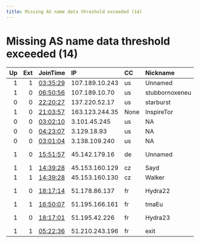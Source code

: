 ```yaml
---
title: Missing AS name data threshold exceeded (14)
---
```


# Missing AS name data threshold exceeded (14)

|   Up |   Ext | JoinTime                                                                                            | IP             | CC   | Nickname       |   ORp |   Dirp | Version   | Contact                      | OS    |   eFamMembers |
|-----:|------:|:----------------------------------------------------------------------------------------------------|:---------------|:-----|:---------------|------:|-------:|:----------|:-----------------------------|:------|--------------:|
|    1 |     1 | [03:35:29](https://metrics.torproject.org/rs.html#details/DDC5E2DA37AA098567681A1074063B0AC9E39779) | 107.189.10.243 | us   | Unnamed        |   443 |     80 | 0.4.4.5   | None                         | Linux |             1 |
|    1 |     0 | [06:50:56](https://metrics.torproject.org/rs.html#details/ECE21A650EBA66D7CDE0598211DFDFD03F69F6DC) | 107.189.10.70  | us   | stubbornoxeneu |  9001 |   9030 | 0.4.4.5   | tor at thewellinspired do    | Linux |             1 |
|    0 |     0 | [22:20:27](https://metrics.torproject.org/rs.html#details/601D291247355D67D5F477BA24043261F9CDCDFA) | 137.220.52.17  | us   | starburst      |  9001 |   9030 | 0.4.4.5   | starburst &lt;fractal.synerg | Linux |             1 |
|    1 |     0 | [21:03:57](https://metrics.torproject.org/rs.html#details/7D86A45EEA8C8D6C0644CB57B3553EC31B3F29C4) | 163.123.244.35 | None | InspireTor     |  9001 |   9030 | 0.4.3.6   | None                         | Linux |             1 |
|    0 |     0 | [03:02:10](https://metrics.torproject.org/rs.html#details/013558FACBDBC4A6DA086D83DC8CF336D2D078C5) | 3.101.45.245   | us   | NA             |  3128 |     80 | 0.4.4.5   | NA &lt;na@namail.com&gt;     | Linux |             1 |
|    0 |     0 | [04:23:07](https://metrics.torproject.org/rs.html#details/9F7C776224D176A943AA54374EB0482430FC10E0) | 3.129.18.93    | us   | NA             |  3128 |     80 | 0.4.4.5   | NA &lt;na@namail.com&gt;     | Linux |             1 |
|    0 |     0 | [03:01:04](https://metrics.torproject.org/rs.html#details/320330061252798BCEA724969F1CCD86AB63532B) | 3.138.109.240  | us   | NA             |  3128 |     80 | 0.4.4.5   | NA &lt;na@namail.com&gt;     | Linux |             1 |
|    1 |     0 | [15:51:57](https://metrics.torproject.org/rs.html#details/142B7C1FC2BAEB5FC4D02075893AE49B81C7ADDB) | 45.142.179.16  | de   | Unnamed        |  9001 |   9030 | 0.4.4.5   | BCD9 354C 38E1 C33E 59D6     | Linux |             1 |
|    1 |     1 | [14:39:28](https://metrics.torproject.org/rs.html#details/B2AD3E7BEBB62D5BCDAFC73A9731EB0A5D7F4DB3) | 45.153.160.129 | cz   | Sayd           |  9001 |      0 | 0.3.5.10  | jade360@protonmail.com       | Linux |             3 |
|    1 |     1 | [14:39:28](https://metrics.torproject.org/rs.html#details/D9EFB3D96A7C2E93AA7CC539086D6E1DD39455B1) | 45.153.160.130 | cz   | Walker         |  9001 |      0 | 0.3.5.10  | jade360@protonmail.com       | Linux |             3 |
|    1 |     0 | [18:17:14](https://metrics.torproject.org/rs.html#details/BD33EF180B1118B00BDF073E2771210E3BDDD8CD) | 51.178.86.137  | fr   | Hydra22        |  9001 |     80 | 0.4.4.5   | abuse-node49 AT posteo DO    | Linux |            24 |
|    1 |     1 | [16:50:07](https://metrics.torproject.org/rs.html#details/71EADD8C4FD5A48106BF149C99CCBA743444F5F1) | 51.195.166.161 | fr   | tmaEu          |  9001 |      0 | 0.4.4.5   | cacaolat at tuta dot io      | Linux |             1 |
|    1 |     0 | [18:17:01](https://metrics.torproject.org/rs.html#details/F7ED4158B7114617E8F737C65DBE87EE6B83445B) | 51.195.42.226  | fr   | Hydra23        |  9001 |     80 | 0.4.4.5   | abuse-node49 AT posteo DO    | Linux |            24 |
|    1 |     1 | [05:22:36](https://metrics.torproject.org/rs.html#details/B16460E2C840AE22311AD25F4619544783E9030E) | 51.210.243.196 | fr   | exit           |  9001 |   9030 | 0.4.4.5   | None                         | Linux |             1 |
